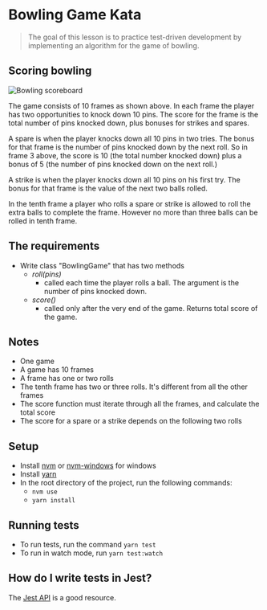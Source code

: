 Bowling Game Kata
=================
> The goal of this lesson is to practice test-driven development by implementing an algorithm for the game of bowling.

[bowling-score]: http://www.wpclipart.com/recreation/sports/bowling/bowling_scoresheet_example.png "bowling score card"


## Scoring bowling

![Bowling scoreboard][bowling-score]

The game consists of 10 frames as shown above.  In each frame the player has
two opportunities to knock down 10 pins.  The score for the frame is the total
number of pins knocked down, plus bonuses for strikes and spares.

A spare is when the player knocks down all 10 pins in two tries.  The bonus for
that frame is the number of pins knocked down by the next roll.  So in frame 3
above, the score is 10 (the total number knocked down) plus a bonus of 5 (the
number of pins knocked down on the next roll.)

A strike is when the player knocks down all 10 pins on his first try.  The bonus
for that frame is the value of the next two balls rolled.

In the tenth frame a player who rolls a spare or strike is allowed to roll the extra
balls to complete the frame.  However no more than three balls can be rolled in
tenth frame.


## The requirements

* Write class "BowlingGame" that has two methods
	- *roll(pins)*
		- called each time the player rolls a ball. The argument is the number of pins knocked down.
	- *score()*
		- called only after the very end of the game. Returns total score of the game.


## Notes

* One game
* A game has 10 frames
* A frame has one or two rolls
* The tenth frame has two or three rolls. It's different from all the other frames
* The score function must iterate through all the frames, and calculate the total score
* The score for a spare or a strike depends on the following two rolls


## Setup

* Install [nvm](https://github.com/creationix/nvm/blob/master/README.md#install-script) or
[nvm-windows](https://github.com/coreybutler/nvm-windows) for windows
* Install [yarn](https://yarnpkg.com/lang/en/docs/install/)
* In the root directory of the project, run the following commands:
    - `nvm use`
    - `yarn install`


## Running tests

* To run tests, run the command `yarn test`
* To run in watch mode, run `yarn test:watch`


## How do I write tests in Jest?

The [Jest API](https://facebook.github.io/jest/docs/en/api.html) is a good resource.
